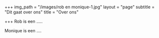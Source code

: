 +++
img_path = "/images/rob en monique-1.jpg"
layout = "page"
subtitle = "Dit gaat over ons"
title = "Over ons"

+++
Rob is een ..... 

Monique is een ....